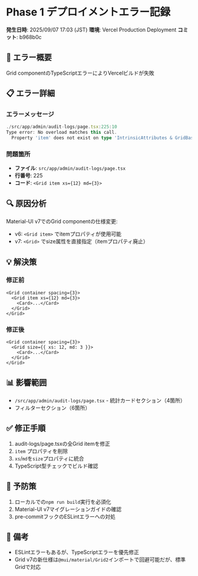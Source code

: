 # Phase 1 デプロイメントエラー記録

**発生日時**: 2025/09/07 17:03 (JST)
**環境**: Vercel Production Deployment
**コミット**: b968b0c

## 🚨 エラー概要

Grid componentのTypeScriptエラーによりVercelビルドが失敗

## 📋 エラー詳細

### エラーメッセージ
```typescript
./src/app/admin/audit-logs/page.tsx:225:10
Type error: No overload matches this call.
  Property 'item' does not exist on type 'IntrinsicAttributes & GridBaseProps'
```

### 問題箇所
- **ファイル**: `src/app/admin/audit-logs/page.tsx`
- **行番号**: 225
- **コード**: `<Grid item xs={12} md={3}>`

## 🔍 原因分析

Material-UI v7でのGrid componentの仕様変更:
- v6: `<Grid item>` でitemプロパティが使用可能
- v7: `<Grid>` でsize属性を直接指定（itemプロパティ廃止）

## 💡 解決策

### 修正前
```tsx
<Grid container spacing={3}>
  <Grid item xs={12} md={3}>
    <Card>...</Card>
  </Grid>
</Grid>
```

### 修正後
```tsx
<Grid container spacing={3}>
  <Grid size={{ xs: 12, md: 3 }}>
    <Card>...</Card>
  </Grid>
</Grid>
```

## 📊 影響範囲

- `/src/app/admin/audit-logs/page.tsx` - 統計カードセクション（4箇所）
- フィルターセクション（6箇所）

## ✅ 修正手順

1. audit-logs/page.tsxの全Grid itemを修正
2. `item` プロパティを削除
3. `xs`/`md`を`size`プロパティに統合
4. TypeScript型チェックでビルド確認

## 🔧 予防策

1. ローカルでの`npm run build`実行を必須化
2. Material-UI v7マイグレーションガイドの確認
3. pre-commitフックのESLintエラーへの対処

## 📝 備考

- ESLintエラーもあるが、TypeScriptエラーを優先修正
- Grid v7の新仕様は`@mui/material/Grid2`インポートで回避可能だが、標準Gridで対応